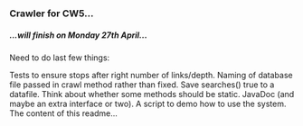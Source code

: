### Crawler for CW5...

##### ...will finish on Monday 27th April...

Need to do last few things:

Tests to ensure stops after right number of links/depth.
Naming of database file passed in crawl method rather than fixed.
Save searches() true to a datafile.
Think about whether some methods should be static.
JavaDoc (and maybe an extra interface or two).
A script to demo how to use the system.
The content of this readme...




